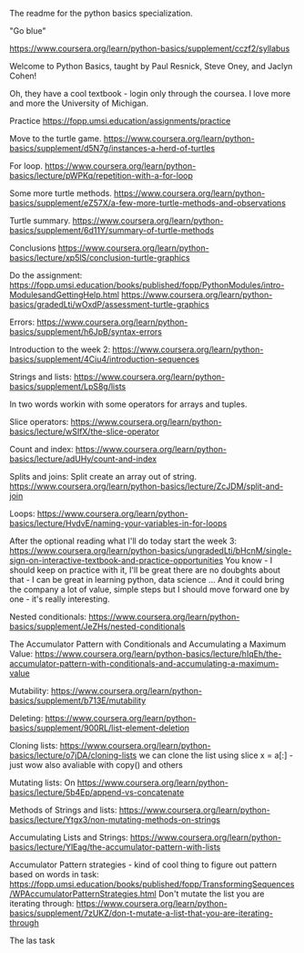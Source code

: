 The readme for the python basics specialization.

"Go blue"

https://www.coursera.org/learn/python-basics/supplement/cczf2/syllabus

Welcome to Python Basics, taught by  Paul Resnick, Steve Oney, and Jaclyn Cohen!

Oh, they have a cool textbook - login only through the coursea. 
I love more and more the University of Michigan.

Practice https://fopp.umsi.education/assignments/practice

Move to the turtle game.
https://www.coursera.org/learn/python-basics/supplement/d5N7g/instances-a-herd-of-turtles

For loop.
https://www.coursera.org/learn/python-basics/lecture/pWPKq/repetition-with-a-for-loop

Some more turtle methods.
https://www.coursera.org/learn/python-basics/supplement/eZ57X/a-few-more-turtle-methods-and-observations

Turtle summary.
https://www.coursera.org/learn/python-basics/supplement/6d11Y/summary-of-turtle-methods

Conclusions
https://www.coursera.org/learn/python-basics/lecture/xp5lS/conclusion-turtle-graphics

Do the assignment:
https://fopp.umsi.education/books/published/fopp/PythonModules/intro-ModulesandGettingHelp.html
https://www.coursera.org/learn/python-basics/gradedLti/wOxdP/assessment-turtle-graphics

Errors:
https://www.coursera.org/learn/python-basics/supplement/h6JpB/syntax-errors

Introduction to the week 2:
https://www.coursera.org/learn/python-basics/supplement/4Ciu4/introduction-sequences

Strings and lists:
https://www.coursera.org/learn/python-basics/supplement/LpS8g/lists

In two words workin with some operators for arrays and tuples.

Slice operators:
https://www.coursera.org/learn/python-basics/lecture/wSIfX/the-slice-operator

Count and index:
https://www.coursera.org/learn/python-basics/lecture/adUHy/count-and-index

Splits and joins:
Split create an array out of string.
https://www.coursera.org/learn/python-basics/lecture/ZcJDM/split-and-join

Loops:
https://www.coursera.org/learn/python-basics/lecture/HvdvE/naming-your-variables-in-for-loops

After the optional reading what I'll do today start the week 3:
https://www.coursera.org/learn/python-basics/ungradedLti/bHcnM/single-sign-on-interactive-textbook-and-practice-opportunities
You know - I should keep on practice with it, I'll be great there are no doubghts about
that - I can be great in learning python, data science ... And it could bring the company
a lot of value, simple steps but I should move forward one by one - it's really interesting.

Nested conditionals:
https://www.coursera.org/learn/python-basics/supplement/JeZHs/nested-conditionals

The Accumulator Pattern with Conditionals and Accumulating a Maximum Value:
https://www.coursera.org/learn/python-basics/lecture/hIqEh/the-accumulator-pattern-with-conditionals-and-accumulating-a-maximum-value

Mutability:
https://www.coursera.org/learn/python-basics/supplement/b713E/mutability

Deleting:
https://www.coursera.org/learn/python-basics/supplement/900RL/list-element-deletion

Cloning lists:
https://www.coursera.org/learn/python-basics/lecture/o7jDA/cloning-lists
we can clone the list using slice x = a[:] - just wow also avaliable with copy() and others

Mutating lists:
On https://www.coursera.org/learn/python-basics/lecture/5b4Ep/append-vs-concatenate

Methods of Strings and lists:
https://www.coursera.org/learn/python-basics/lecture/Ytgx3/non-mutating-methods-on-strings

Accumulating Lists and Strings:
https://www.coursera.org/learn/python-basics/lecture/YlEag/the-accumulator-pattern-with-lists

Accumulator Pattern strategies - kind of cool thing to figure out pattern based on words in task:
https://fopp.umsi.education/books/published/fopp/TransformingSequences/WPAccumulatorPatternStrategies.html
Don't mutate the list you are iterating through:
https://www.coursera.org/learn/python-basics/supplement/7zUKZ/don-t-mutate-a-list-that-you-are-iterating-through

The las task

